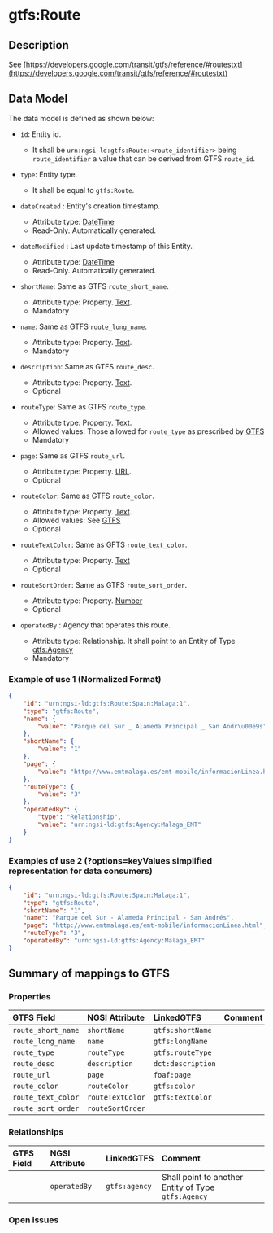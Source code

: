 # gtfs:Route

## Description

See
[https://developers.google.com/transit/gtfs/reference/#routestxt](https://developers.google.com/transit/gtfs/reference/#routestxt)

## Data Model

The data model is defined as shown below:

-   `id`: Entity id.

    -   It shall be `urn:ngsi-ld:gtfs:Route:<route_identifier>` being
        `route_identifier` a value that can be derived from GTFS `route_id`.

-   `type`: Entity type.

    -   It shall be equal to `gtfs:Route`.

-   `dateCreated` : Entity's creation timestamp.

    -   Attribute type: [DateTime](https://schema.org/DateTime)
    -   Read-Only. Automatically generated.

-   `dateModified` : Last update timestamp of this Entity.

    -   Attribute type: [DateTime](https://schema.org/DateTime)
    -   Read-Only. Automatically generated.

-   `shortName`: Same as GTFS `route_short_name`.

    -   Attribute type: Property. [Text](https://schema.org/Text).
    -   Mandatory

-   `name`: Same as GTFS `route_long_name`.

    -   Attribute type: Property. [Text](https://schema.org/Text).
    -   Mandatory

-   `description`: Same as GTFS `route_desc`.

    -   Attribute type: Property. [Text](https://schema.org/Text).
    -   Optional

-   `routeType`: Same as GTFS `route_type`.

    -   Attribute type: Property. [Text](https://schema.org/Text).
    -   Allowed values: Those allowed for `route_type` as prescribed by
        [GTFS](https://developers.google.com/transit/gtfs/reference/#routestxt)
    -   Mandatory

-   `page`: Same as GTFS `route_url`.

    -   Attribute type: Property. [URL](https://schema.org/URL).
    -   Optional

-   `routeColor`: Same as GTFS `route_color`.

    -   Attribute type: Property. [Text](https://schema.org/Text).
    -   Allowed values: See
        [GTFS](https://developers.google.com/transit/gtfs/reference/#routestxt)
    -   Optional

-   `routeTextColor`: Same as GFTS `route_text_color`.

    -   Attribute type: Property. [Text](https://schema.org/Text)
    -   Optional

-   `routeSortOrder`: Same as GTFS `route_sort_order`.

    -   Attribute type: Property. [Number](https://schema.org/Number)
    -   Optional

-   `operatedBy` : Agency that operates this route.
    -   Attribute type: Relationship. It shall point to an Entity of Type
        [gtfs:Agency](../../Agency/doc/spec.md)
    -   Mandatory

### Example of use 1 (Normalized Format)

```json
{
    "id": "urn:ngsi-ld:gtfs:Route:Spain:Malaga:1",
    "type": "gtfs:Route",
    "name": {
        "value": "Parque del Sur _ Alameda Principal _ San Andr\u00e9s"
    },
    "shortName": {
        "value": "1"
    },
    "page": {
        "value": "http://www.emtmalaga.es/emt-mobile/informacionLinea.html"
    },
    "routeType": {
        "value": "3"
    },
    "operatedBy": {
        "type": "Relationship",
        "value": "urn:ngsi-ld:gtfs:Agency:Malaga_EMT"
    }
}
```

### Examples of use 2 (?options=keyValues simplified representation for data consumers)

```json
{
    "id": "urn:ngsi-ld:gtfs:Route:Spain:Malaga:1",
    "type": "gtfs:Route",
    "shortName": "1",
    "name": "Parque del Sur - Alameda Principal - San Andrés",
    "page": "http://www.emtmalaga.es/emt-mobile/informacionLinea.html",
    "routeType": "3",
    "operatedBy": "urn:ngsi-ld:gtfs:Agency:Malaga_EMT"
}
```

## Summary of mappings to GTFS

### Properties

| GTFS Field         | NGSI Attribute   | LinkedGTFS        | Comment |
| :----------------- | :--------------- | :---------------- | :------ |
| `route_short_name` | `shortName`      | `gtfs:shortName`  |         |
| `route_long_name`  | `name`           | `gtfs:longName`   |         |
| `route_type`       | `routeType`      | `gtfs:routeType`  |         |
| `route_desc`       | `description`    | `dct:description` |         |
| `route_url`        | `page`           | `foaf:page`       |         |
| `route_color`      | `routeColor`     | `gtfs:color`      |         |
| `route_text_color` | `routeTextColor` | `gtfs:textColor`  |         |
| `route_sort_order` | `routeSortOrder` |                   |         |

### Relationships

| GTFS Field | NGSI Attribute | LinkedGTFS    | Comment                                             |
| :--------- | :------------- | :------------ | :-------------------------------------------------- |
|            | `operatedBy`   | `gtfs:agency` | Shall point to another Entity of Type `gtfs:Agency` |

### Open issues
